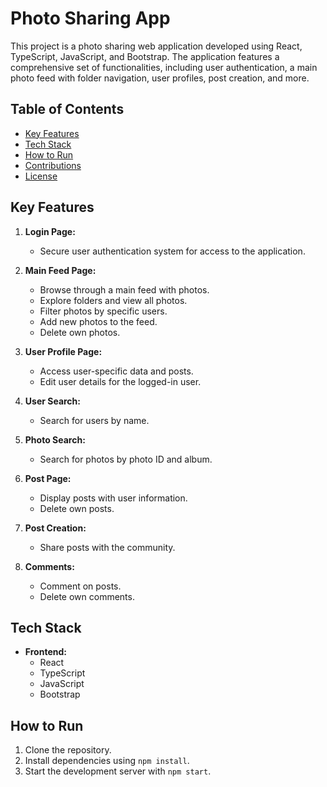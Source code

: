 # Photo Sharing App

This project is a photo sharing web application developed using React, TypeScript, JavaScript, and Bootstrap. The application features a comprehensive set of functionalities, including user authentication, a main photo feed with folder navigation, user profiles, post creation, and more.

## Table of Contents
- [Key Features](#key-features)
- [Tech Stack](#tech-stack)
- [How to Run](#how-to-run)
- [Contributions](#contributions)
- [License](#license)

## Key Features
1. **Login Page:**
   - Secure user authentication system for access to the application.

2. **Main Feed Page:**
   - Browse through a main feed with photos.
   - Explore folders and view all photos.
   - Filter photos by specific users.
   - Add new photos to the feed.
   - Delete own photos.

3. **User Profile Page:**
   - Access user-specific data and posts.
   - Edit user details for the logged-in user.

4. **User Search:**
   - Search for users by name.

5. **Photo Search:**
   - Search for photos by photo ID and album.

6. **Post Page:**
   - Display posts with user information.
   - Delete own posts.

7. **Post Creation:**
   - Share posts with the community.

8. **Comments:**
   - Comment on posts.
   - Delete own comments.

## Tech Stack
- **Frontend:**
  - React
  - TypeScript
  - JavaScript
  - Bootstrap

## How to Run
1. Clone the repository.
2. Install dependencies using `npm install`.
3. Start the development server with `npm start`.
